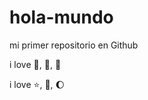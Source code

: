 # hola-mundo

mi primer repositorio en Github

i love :icecream:, :pizza:, :dog:

 i love :star:, :book:, :moon: 

